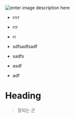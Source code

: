 
![enter image description here](https://lh3.googleusercontent.com/-wxSgHUr8Qus/WGMcP6ewDkI/AAAAAAAAAB8/qIPWub9AEwUx9czQmmbj4XK31TOwxEZNQCLcB/s0/KakaoTalk_Photo_2016-10-13-21-28-16_43.jpeg "KakaoTalk_Photo_2016-10-13-21-28-16_43.jpeg")

 - rrrr
 - rrr
 - rr
 
 - sdfsadfsadf
 - sadfs
 - asdf
 - adf

Heading
=======

>잘되는 군
